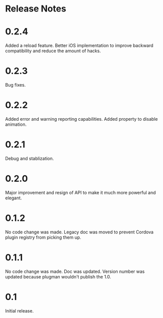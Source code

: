 <!--
#
# Licensed to the Apache Software Foundation (ASF) under one
# or more contributor license agreements.  See the NOTICE file
# distributed with this work for additional information
# regarding copyright ownership.  The ASF licenses this file
# to you under the Apache License, Version 2.0 (the
# "License"); you may not use this file except in compliance
# with the License.  You may obtain a copy of the License at
# 
# http://www.apache.org/licenses/LICENSE-2.0
# 
# Unless required by applicable law or agreed to in writing,
# software distributed under the License is distributed on an
# "AS IS" BASIS, WITHOUT WARRANTIES OR CONDITIONS OF ANY
#  KIND, either express or implied.  See the License for the
# specific language governing permissions and limitations
# under the License.
#
-->
Release Notes
=============

0.2.4
=====

Added a reload feature. Better iOS implementation to improve backward compatibility and reduce the amount of hacks.

0.2.3
=====

Bug fixes.

0.2.2
=====

Added error and warning reporting capabilities. Added property to disable animation.

0.2.1
=====

Debug and stablization.

0.2.0
=====

Major improvement and resign of API to make it much more powerful and elegant.

0.1.2
=====

No code change was made. Legacy doc was moved to prevent Cordova plugin registry from picking them up.

0.1.1
=====

No code change was made. Doc was updated. Version number was updated because plugman wouldn't publish the 1.0.

0.1
===

Initial release.
